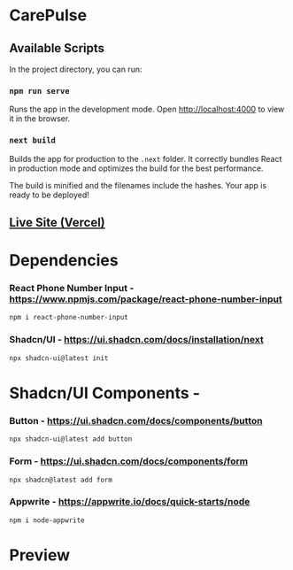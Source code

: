 # CarePulse

## Available Scripts
In the project directory, you can run:

### `npm run serve`

Runs the app in the development mode.
Open [http://localhost:4000](http://localhost:3000) to view it in the browser.

### `next build`

Builds the app for production to the `.next` folder.
It correctly bundles React in production mode and optimizes the build for the best performance.

The build is minified and the filenames include the hashes.
Your app is ready to be deployed!

## [Live Site (Vercel)](https://care-pulsee.vercel.app/)

# Dependencies

### React Phone Number Input - https://www.npmjs.com/package/react-phone-number-input
    npm i react-phone-number-input


### Shadcn/UI - https://ui.shadcn.com/docs/installation/next
    npx shadcn-ui@latest init

# Shadcn/UI Components -

### Button - https://ui.shadcn.com/docs/components/button
    npx shadcn-ui@latest add button

### Form - https://ui.shadcn.com/docs/components/form
    npx shadcn@latest add form

### Appwrite - https://appwrite.io/docs/quick-starts/node
    npm i node-appwrite




# Preview
